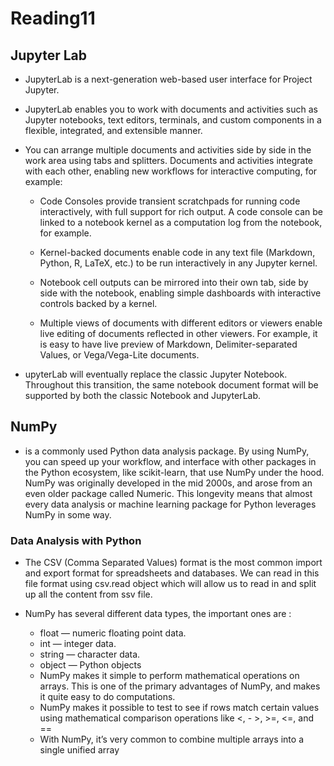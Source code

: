 # Reading11

## Jupyter Lab

- JupyterLab is a next-generation web-based user interface for Project Jupyter.
- JupyterLab enables you to work with documents and activities such as Jupyter notebooks, text editors, terminals, and custom components in a flexible, integrated, and extensible manner.

- You can arrange multiple documents and activities side by side in the work area using tabs and splitters. Documents and activities integrate with each other, enabling new workflows for interactive computing, for example:

  - Code Consoles provide transient scratchpads for running code interactively, with full support for rich output. A code console can be linked to a notebook kernel as a computation log from the notebook, for example.

  - Kernel-backed documents enable code in any text file (Markdown, Python, R, LaTeX, etc.) to be run interactively in any Jupyter kernel.

  - Notebook cell outputs can be mirrored into their own tab, side by side with the notebook, enabling simple dashboards with interactive controls backed by a kernel.

  - Multiple views of documents with different editors or viewers enable live editing of documents reflected in other viewers. For example, it is easy to have live preview of Markdown, Delimiter-separated Values, or Vega/Vega-Lite documents.

- upyterLab will eventually replace the classic Jupyter Notebook. Throughout this transition, the same notebook document format will be supported by both the classic Notebook and JupyterLab.

## NumPy

- is a commonly used Python data analysis package. By using NumPy, you can speed up your workflow, and interface with other packages in the Python ecosystem, like scikit-learn, that use NumPy under the hood. NumPy was originally developed in the mid 2000s, and arose from an even older package called Numeric. This longevity means that almost every data analysis or machine learning package for Python leverages NumPy in some way.

### Data Analysis with Python

- The CSV (Comma Separated Values) format is the most common import and export format for spreadsheets and databases. We can read in this file format using csv.read object which will allow us to read in and split up all the content from ssv file.

- NumPy has several different data types, the important ones are :
  - float — numeric floating point data.
  - int — integer data.
  - string — character data.
  - object — Python objects
  - NumPy makes it simple to perform mathematical operations on arrays. This is one of the primary advantages of NumPy, and makes it quite easy to do computations.
  - NumPy makes it possible to test to see if rows match certain values using mathematical comparison operations like <, - >, >=, <=, and ==
  - With NumPy, it’s very common to combine multiple arrays into a single unified array